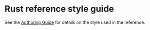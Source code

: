 # Rust reference style guide

See the [Authoring Guide] for details on the style used in the reference.

[Authoring Guide]: docs/authoring.md
